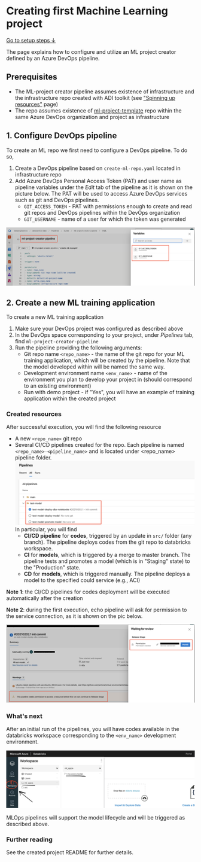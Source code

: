 # Creating first Machine Learning project 

[Go to setup steps ↓](ml-project-setup.md#1-configure-devops-pipeline)

The page explains how to configure and utilize an ML project creator defined by an Azure DevOps pipeline. 

## Prerequisites 

* The ML-project creator pipeline assumes existence of infrastructure and the infrastructure repo created with ADI toolkit (see ["Spinning up resources"](datalake-resources-setup.md) page)
* The repo assumes existence of [ml-project-template](https://dev.azure.com/dataengineerics/datasentics-labs/_git/ml-project-template) repo within the same Azure DevOps organization and project as infrastructure

## 1. Configure DevOps pipeline

To create an ML repo we first need to configure a DevOps pipeline. To do so, 

1. Create a DevOps pipeline based on `create-ml-repo.yaml` located in infrastructure repo
1. Add Azure DevOps Personal Access Token (PAT) and user name as pipeline variables under the *Edit* tab of the pipeline as it is shown on the picture below. The PAT will be used to access Azure DevOps services such as git and DevOps pipelines.
    * `GIT_ACCESS_TOKEN` - PAT with permissions enough to create and read git repos and DevOps pipelines within the DevOps organization
    * `GIT_USERNAME` - name of a user for which the token was generated

![](../images/mlproject_pipeline_vars.png)


## 2. Create a new ML training application

To create a new ML training application

1. Make sure your DevOps project was configured as described above 
1. In the DevOps space corresponding to your project, under *Pipelines* tab, find `ml-project-creator-pipeline`
1. Run the pipeline providing the following arguments:
    * Git repo name `<repo_name>` - the name of the git repo for your ML training application, which will be created by the pipeline. Note that the model developed within will be named the same way.
    * Development environment name `<env_name>` - name of the environment you plan to develop your project in (should correspond to an existing environment)
    * Run with demo project - if "Yes", you will have an example of training application within the created project

### Created resources 

After successful execution, you will find the following resource

* A new `<repo_name>` git repo
* Several CI/CD pipelines created for the repo. Each pipeline is named `<repo_name>-<pipeline_name>` and is located under <repo_name> pipeline folder. ![](../images/mlproject_pipeline_folder.png) In particular, you will find
    * **CI/CD pipeline** for **codes**, triggered by an update in `src/` folder (any branch). The pipeline deploys codes from the git repo to databricks workspace.
    * **CI** for **models**, which is triggered by a merge to master branch. The pipeline tests and promotes a model (which is in "Staging" state) to the "Production" state.
    * **CD** for **models**, which is triggered manually. The pipeline deploys a model to the specified could service (e.g., ACI)


**Note 1**: the CI/CD pipelines for codes deployment will be executed automatically after the creation 

**Note 2**: during the first execution, echo pipeline will ask for permission to the service connection, as it is shown on the pic below.

![](../images/mlproject_permission.png)


### What's next

After an initial run of the pipelines, you will have codes available in the databricks workspace corresponding to the `<env_name>` development environment. 

![](../images/mlproject_dbx_ws.png)

MLOps pipelines will support the model lifecycle and will be triggered as described above.

### Further reading

See the created project README for further details.
